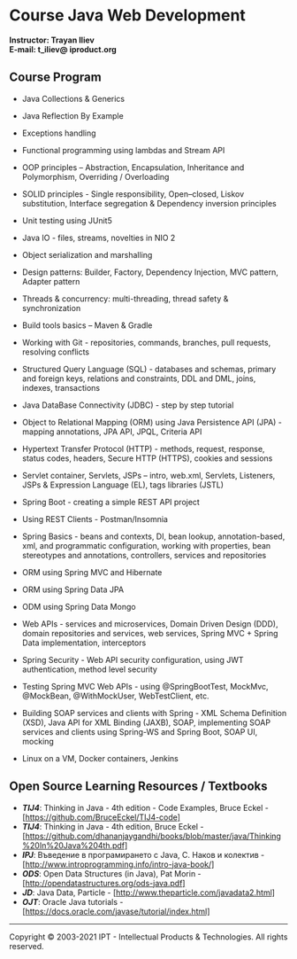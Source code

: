 # Course Java Web Development #

**Instructor: Trayan Iliev**<br>
**E-mail: t_iliev@ iproduct.org**

## Course Program ##

- Java Collections & Generics

- Java Reflection By Example

- Exceptions handling

- Functional programming using lambdas and Stream API

- OOP principles – Abstraction, Encapsulation, Inheritance and Polymorphism, Overriding / Overloading

- SOLID principles - Single responsibility, Open–closed, Liskov substitution, Interface segregation & Dependency inversion principles

- Unit testing using JUnit5

- Java IO - files, streams, novelties in NIO 2

- Object serialization and marshalling

- Design patterns: Builder, Factory, Dependency Injection, MVC pattern, Adapter pattern

- Threads & concurrency: multi-threading, thread safety & synchronization

- Build tools basics – Maven & Gradle

- Working with Git - repositories, commands, branches, pull requests, resolving conflicts

- Structured Query Language (SQL) - databases and schemas, primary and foreign keys, relations and constraints, DDL and DML, joins, indexes, transactions

- Java DataBase Connectivity (JDBC) - step by step tutorial

- Object to Relational Mapping (ORM) using Java Persistence API (JPA) - mapping annotations, JPA API, JPQL, Criteria API

- Hypertext Transfer Protocol (HTTP) - methods, request, response, status codes, headers, Secure HTTP (HTTPS), cookies and sessions

- Servlet container, Servlets, JSPs – intro, web.xml, Servlets, Listeners, JSPs & Expression Language (EL), tags libraries (JSTL)

- Spring Boot - creating a simple REST API project

- Using REST Clients - Postman/Insomnia

- Spring Basics - beans and contexts, DI, bean lookup, annotation-based, xml, and programmatic configuration, working with properties, bean stereotypes and annotations, controllers, services and repositories

- ORM using Spring MVC and Hibernate

- ORM using Spring Data JPA

- ODM using Spring Data Mongo

- Web APIs - services and microservices, Domain Driven Design (DDD), domain repositories and services, web services, Spring MVC + Spring Data implementation, interceptors

- Spring Security - Web API security configuration, using JWT authentication, method level security

- Testing Spring MVC Web APIs - using @SpringBootTest, MockMvc, @MockBean, @WithMockUser, WebTestClient, etc.

- Building SOAP services and clients with Spring - XML Schema Definition (XSD), Java API for XML Binding (JAXB), SOAP, implementing SOAP services and clients using Spring-WS and Spring Boot, SOAP UI, mocking

- Linux on a VM, Docker containers, Jenkins 


## Open Source Learning Resources / Textbooks ##
* ***TIJ4***: Thinking in Java - 4th edition - Code Examples, Bruce Eckel - [https://github.com/BruceEckel/TIJ4-code]
* ***TIJ4***: Thinking in Java - 4th edition, Bruce Eckel - [https://github.com/dhananjaygandhi/books/blob/master/java/Thinking%20In%20Java%204th.pdf]
* ***IPJ***: Въведение в програмирането с Java, С. Наков и колектив - [http://www.introprogramming.info/intro-java-book/]
* ***ODS***: Open Data Structures (in Java), Pat Morin - [http://opendatastructures.org/ods-java.pdf]
* ***JD***: Java Data, Particle - [http://www.theparticle.com/javadata2.html]
* ***OJT***: Oracle Java tutorials - [https://docs.oracle.com/javase/tutorial/index.html]

----
Copyright © 2003-2021 IPT - Intellectual Products & Technologies. All rights reserved.

